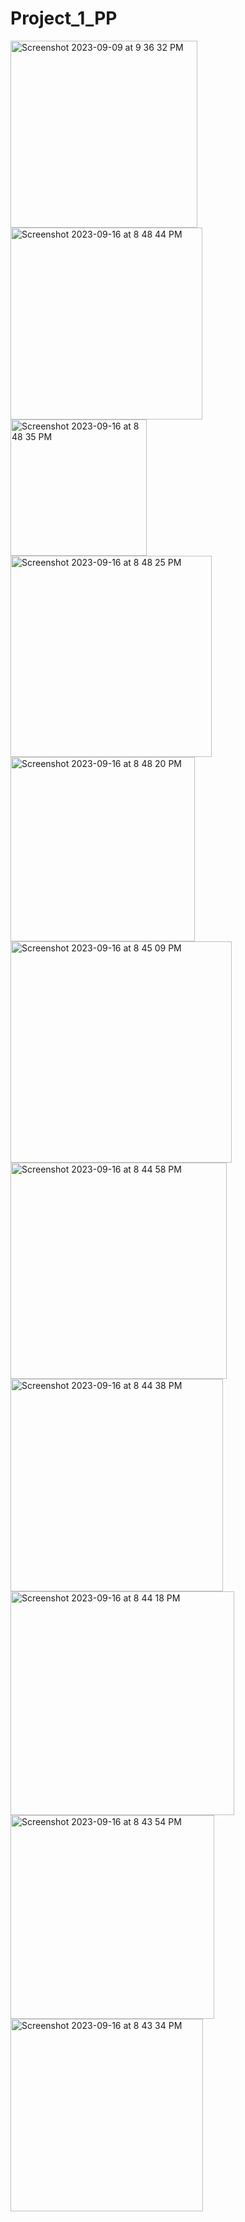 # Project_1_PP

<img width="299" alt="Screenshot 2023-09-09 at 9 36 32 PM" src="https://github.com/hyungjin0105/Project_1_PP/assets/122345011/ed8cfbae-e2fe-495b-9df9-27b77a79b376">
<img width="307" alt="Screenshot 2023-09-16 at 8 48 44 PM" src="https://github.com/hyungjin0105/Project_1_PP/assets/122345011/35bb007e-6145-44c8-ad0e-db3e660befb5">
<img width="218" alt="Screenshot 2023-09-16 at 8 48 35 PM" src="https://github.com/hyungjin0105/Project_1_PP/assets/122345011/7af23b82-8fef-452e-b2ee-1a807ef43642">
<img width="322" alt="Screenshot 2023-09-16 at 8 48 25 PM" src="https://github.com/hyungjin0105/Project_1_PP/assets/122345011/b84469d1-f165-4e6a-92a1-46f3e375180a">
<img width="295" alt="Screenshot 2023-09-16 at 8 48 20 PM" src="https://github.com/hyungjin0105/Project_1_PP/assets/122345011/90eb7ee5-df8b-4e05-b5a5-854e1d0c1cf7">
<img width="354" alt="Screenshot 2023-09-16 at 8 45 09 PM" src="https://github.com/hyungjin0105/Project_1_PP/assets/122345011/d6024a5e-566f-494a-b172-c5504928ee53">
<img width="346" alt="Screenshot 2023-09-16 at 8 44 58 PM" src="https://github.com/hyungjin0105/Project_1_PP/assets/122345011/9d60f3d5-9164-42a3-bd74-02840046ae14">
<img width="340" alt="Screenshot 2023-09-16 at 8 44 38 PM" src="https://github.com/hyungjin0105/Project_1_PP/assets/122345011/fa03c9a9-6bef-4cb7-baa7-02749a7fbdf2">
<img width="358" alt="Screenshot 2023-09-16 at 8 44 18 PM" src="https://github.com/hyungjin0105/Project_1_PP/assets/122345011/8966cc57-5a81-43cd-8b3a-b0d0ec1d3b3c">
<img width="326" alt="Screenshot 2023-09-16 at 8 43 54 PM" src="https://github.com/hyungjin0105/Project_1_PP/assets/122345011/14e83c71-348c-4613-a13b-06c6a8f52748">
<img width="308" alt="Screenshot 2023-09-16 at 8 43 34 PM" src="https://github.com/hyungjin0105/Project_1_PP/assets/122345011/83a65ecc-69e5-4403-9958-0c3ef2376ffc">
